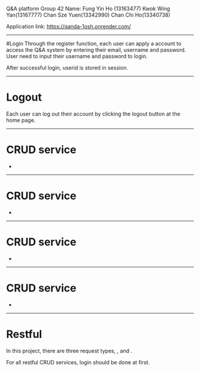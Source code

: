
Q&A platform
Group 42
Name:
Fung Yin Ho (13163477)
Kwok Wing Yan(13167777)
Chan Sze Yuen(13342990)
Chan Chi Ho(13340738)

Application link: https://qanda-1osh.onrender.com/
********************************************
#Login
Through the register function, each user can apply a account to access the Q&A system by entering their email, username and password. User need to input their username and password to login.

After successful login, userid is stored in session.
********************************************
# Logout
Each user can log out their account by clicking the logout button at the home page.

********************************************
# CRUD service
-

********************************************
# CRUD service
-

********************************************
# CRUD service
-

********************************************
# CRUD service
-

********************************************
# Restful
In this project, there are three  request types, ,  and .


For all restful CRUD services, login should be done at first.
